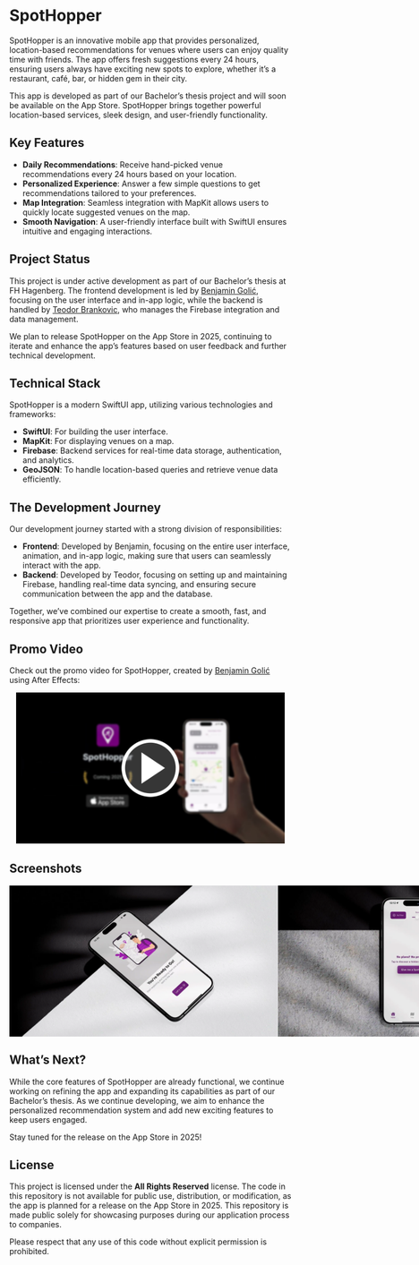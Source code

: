 # SpotHopper

SpotHopper is an innovative mobile app that provides personalized, location-based recommendations for venues where users can enjoy quality time with friends. 
The app offers fresh suggestions every 24 hours, ensuring users always have exciting new spots to explore, whether it’s a restaurant, café, bar, or hidden gem in their city.

This app is developed as part of our Bachelor’s thesis project and will soon be available on the App Store. SpotHopper brings together powerful location-based services, sleek design, and user-friendly functionality.

## Key Features
- **Daily Recommendations**: Receive hand-picked venue recommendations every 24 hours based on your location.
- **Personalized Experience**: Answer a few simple questions to get recommendations tailored to your preferences.
- **Map Integration**: Seamless integration with MapKit allows users to quickly locate suggested venues on the map.
- **Smooth Navigation**: A user-friendly interface built with SwiftUI ensures intuitive and engaging interactions.

## Project Status
This project is under active development as part of our Bachelor’s thesis at FH Hagenberg. The frontend development is led by [Benjamin Golić](https://github.com/benjamingolic), focusing on the user interface and in-app logic, while the backend is handled by [Teodor Brankovic](https://github.com/teodorbrankovic), who manages the Firebase integration and data management.

We plan to release SpotHopper on the App Store in 2025, continuing to iterate and enhance the app’s features based on user feedback and further technical development.

## Technical Stack
SpotHopper is a modern SwiftUI app, utilizing various technologies and frameworks:
- **SwiftUI**: For building the user interface.
- **MapKit**: For displaying venues on a map.
- **Firebase**: Backend services for real-time data storage, authentication, and analytics.
- **GeoJSON**: To handle location-based queries and retrieve venue data efficiently.

## The Development Journey
Our development journey started with a strong division of responsibilities:
- **Frontend**: Developed by Benjamin, focusing on the entire user interface, animation, and in-app logic, making sure that users can seamlessly interact with the app.
- **Backend**: Developed by Teodor, focusing on setting up and maintaining Firebase, handling real-time data syncing, and ensuring secure communication between the app and the database.

Together, we’ve combined our expertise to create a smooth, fast, and responsive app that prioritizes user experience and functionality.

## Promo Video

Check out the promo video for SpotHopper, created by [Benjamin Golić](https://github.com/benjamingolic) using After Effects:

<div align="center">
  <a href="https://youtu.be/52dHDV24xp0">
    <img src="./Screenshots/thumbnail.png" alt="SpotHopper Promo Video" style="width: 480px;"/>
  </a>
</div>

## Screenshots
<div style="display: flex; justify-content: space-between;">
    <img src="./Screenshots/Screen1.webp" alt="Onboarding Screen - Let's Go" width="480"/>
    <img src="./Screenshots/Screen2.webp" alt="Onboarding Screen - Let's Go" width="480"/>
    <img src="./Screenshots/Screen3.webp" alt="Onboarding Screen - Let's Go" width="480"/>
    <img src="./Screenshots/Screen4.webp" alt="Onboarding Screen - Let's Go" width="480"/>
</div>

## What’s Next?
While the core features of SpotHopper are already functional, we continue working on refining the app and expanding its capabilities as part of our Bachelor’s thesis. As we continue developing, we aim to enhance the personalized recommendation system and add new exciting features to keep users engaged.

Stay tuned for the release on the App Store in 2025!

## License

This project is licensed under the **All Rights Reserved** license. The code in this repository is not available for public use, distribution, or modification, as the app is planned for a release on the App Store in 2025. This repository is made public solely for showcasing purposes during our application process to companies.

Please respect that any use of this code without explicit permission is prohibited.
